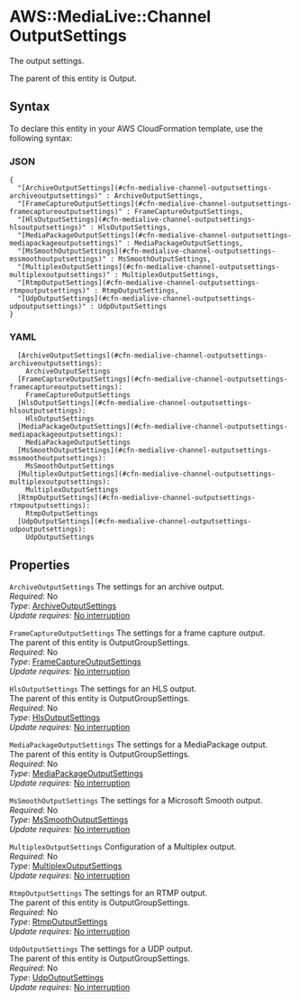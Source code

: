 # AWS::MediaLive::Channel OutputSettings<a name="aws-properties-medialive-channel-outputsettings"></a>

The output settings\.

The parent of this entity is Output\.

## Syntax<a name="aws-properties-medialive-channel-outputsettings-syntax"></a>

To declare this entity in your AWS CloudFormation template, use the following syntax:

### JSON<a name="aws-properties-medialive-channel-outputsettings-syntax.json"></a>

```
{
  "[ArchiveOutputSettings](#cfn-medialive-channel-outputsettings-archiveoutputsettings)" : ArchiveOutputSettings,
  "[FrameCaptureOutputSettings](#cfn-medialive-channel-outputsettings-framecaptureoutputsettings)" : FrameCaptureOutputSettings,
  "[HlsOutputSettings](#cfn-medialive-channel-outputsettings-hlsoutputsettings)" : HlsOutputSettings,
  "[MediaPackageOutputSettings](#cfn-medialive-channel-outputsettings-mediapackageoutputsettings)" : MediaPackageOutputSettings,
  "[MsSmoothOutputSettings](#cfn-medialive-channel-outputsettings-mssmoothoutputsettings)" : MsSmoothOutputSettings,
  "[MultiplexOutputSettings](#cfn-medialive-channel-outputsettings-multiplexoutputsettings)" : MultiplexOutputSettings,
  "[RtmpOutputSettings](#cfn-medialive-channel-outputsettings-rtmpoutputsettings)" : RtmpOutputSettings,
  "[UdpOutputSettings](#cfn-medialive-channel-outputsettings-udpoutputsettings)" : UdpOutputSettings
}
```

### YAML<a name="aws-properties-medialive-channel-outputsettings-syntax.yaml"></a>

```
  [ArchiveOutputSettings](#cfn-medialive-channel-outputsettings-archiveoutputsettings): 
    ArchiveOutputSettings
  [FrameCaptureOutputSettings](#cfn-medialive-channel-outputsettings-framecaptureoutputsettings): 
    FrameCaptureOutputSettings
  [HlsOutputSettings](#cfn-medialive-channel-outputsettings-hlsoutputsettings): 
    HlsOutputSettings
  [MediaPackageOutputSettings](#cfn-medialive-channel-outputsettings-mediapackageoutputsettings): 
    MediaPackageOutputSettings
  [MsSmoothOutputSettings](#cfn-medialive-channel-outputsettings-mssmoothoutputsettings): 
    MsSmoothOutputSettings
  [MultiplexOutputSettings](#cfn-medialive-channel-outputsettings-multiplexoutputsettings): 
    MultiplexOutputSettings
  [RtmpOutputSettings](#cfn-medialive-channel-outputsettings-rtmpoutputsettings): 
    RtmpOutputSettings
  [UdpOutputSettings](#cfn-medialive-channel-outputsettings-udpoutputsettings): 
    UdpOutputSettings
```

## Properties<a name="aws-properties-medialive-channel-outputsettings-properties"></a>

`ArchiveOutputSettings`  <a name="cfn-medialive-channel-outputsettings-archiveoutputsettings"></a>
The settings for an archive output\.  
*Required*: No  
*Type*: [ArchiveOutputSettings](aws-properties-medialive-channel-archiveoutputsettings.md)  
*Update requires*: [No interruption](https://docs.aws.amazon.com/AWSCloudFormation/latest/UserGuide/using-cfn-updating-stacks-update-behaviors.html#update-no-interrupt)

`FrameCaptureOutputSettings`  <a name="cfn-medialive-channel-outputsettings-framecaptureoutputsettings"></a>
The settings for a frame capture output\.  
The parent of this entity is OutputGroupSettings\.  
*Required*: No  
*Type*: [FrameCaptureOutputSettings](aws-properties-medialive-channel-framecaptureoutputsettings.md)  
*Update requires*: [No interruption](https://docs.aws.amazon.com/AWSCloudFormation/latest/UserGuide/using-cfn-updating-stacks-update-behaviors.html#update-no-interrupt)

`HlsOutputSettings`  <a name="cfn-medialive-channel-outputsettings-hlsoutputsettings"></a>
The settings for an HLS output\.  
The parent of this entity is OutputGroupSettings\.  
*Required*: No  
*Type*: [HlsOutputSettings](aws-properties-medialive-channel-hlsoutputsettings.md)  
*Update requires*: [No interruption](https://docs.aws.amazon.com/AWSCloudFormation/latest/UserGuide/using-cfn-updating-stacks-update-behaviors.html#update-no-interrupt)

`MediaPackageOutputSettings`  <a name="cfn-medialive-channel-outputsettings-mediapackageoutputsettings"></a>
The settings for a MediaPackage output\.  
The parent of this entity is OutputGroupSettings\.  
*Required*: No  
*Type*: [MediaPackageOutputSettings](aws-properties-medialive-channel-mediapackageoutputsettings.md)  
*Update requires*: [No interruption](https://docs.aws.amazon.com/AWSCloudFormation/latest/UserGuide/using-cfn-updating-stacks-update-behaviors.html#update-no-interrupt)

`MsSmoothOutputSettings`  <a name="cfn-medialive-channel-outputsettings-mssmoothoutputsettings"></a>
The settings for a Microsoft Smooth output\.  
*Required*: No  
*Type*: [MsSmoothOutputSettings](aws-properties-medialive-channel-mssmoothoutputsettings.md)  
*Update requires*: [No interruption](https://docs.aws.amazon.com/AWSCloudFormation/latest/UserGuide/using-cfn-updating-stacks-update-behaviors.html#update-no-interrupt)

`MultiplexOutputSettings`  <a name="cfn-medialive-channel-outputsettings-multiplexoutputsettings"></a>
Configuration of a Multiplex output\.   
*Required*: No  
*Type*: [MultiplexOutputSettings](aws-properties-medialive-channel-multiplexoutputsettings.md)  
*Update requires*: [No interruption](https://docs.aws.amazon.com/AWSCloudFormation/latest/UserGuide/using-cfn-updating-stacks-update-behaviors.html#update-no-interrupt)

`RtmpOutputSettings`  <a name="cfn-medialive-channel-outputsettings-rtmpoutputsettings"></a>
The settings for an RTMP output\.  
The parent of this entity is OutputGroupSettings\.  
*Required*: No  
*Type*: [RtmpOutputSettings](aws-properties-medialive-channel-rtmpoutputsettings.md)  
*Update requires*: [No interruption](https://docs.aws.amazon.com/AWSCloudFormation/latest/UserGuide/using-cfn-updating-stacks-update-behaviors.html#update-no-interrupt)

`UdpOutputSettings`  <a name="cfn-medialive-channel-outputsettings-udpoutputsettings"></a>
The settings for a UDP output\.  
The parent of this entity is OutputGroupSettings\.  
*Required*: No  
*Type*: [UdpOutputSettings](aws-properties-medialive-channel-udpoutputsettings.md)  
*Update requires*: [No interruption](https://docs.aws.amazon.com/AWSCloudFormation/latest/UserGuide/using-cfn-updating-stacks-update-behaviors.html#update-no-interrupt)